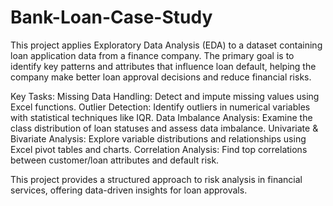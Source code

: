 # Bank-Loan-Case-Study
This project applies Exploratory Data Analysis (EDA) to a dataset containing loan application data from a finance company. The primary goal is to identify key patterns and attributes that influence loan default, helping the company make better loan approval decisions and reduce financial risks.

Key Tasks:
Missing Data Handling: Detect and impute missing values using Excel functions.
Outlier Detection: Identify outliers in numerical variables with statistical techniques like IQR.
Data Imbalance Analysis: Examine the class distribution of loan statuses and assess data imbalance.
Univariate & Bivariate Analysis: Explore variable distributions and relationships using Excel pivot tables and charts.
Correlation Analysis: Find top correlations between customer/loan attributes and default risk.

This project provides a structured approach to risk analysis in financial services, offering data-driven insights for loan approvals.
